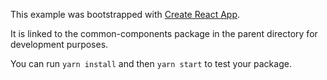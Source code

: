 This example was bootstrapped with [Create React App](https://github.com/facebook/create-react-app).

It is linked to the common-components package in the parent directory for development purposes.

You can run `yarn install` and then `yarn start` to test your package.
